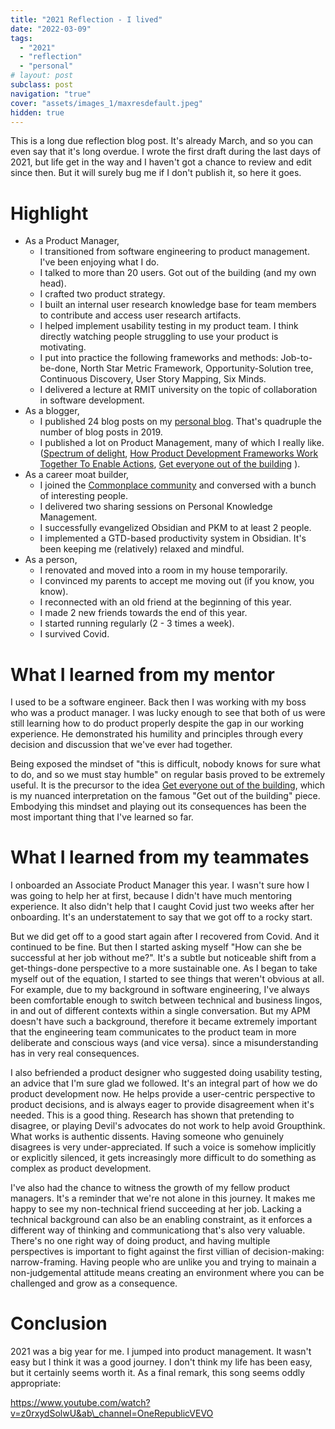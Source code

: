 ```yaml
---
title: "2021 Reflection - I lived"
date: "2022-03-09"
tags:
  - "2021"
  - "reflection"
  - "personal"
# layout: post
subclass: post
navigation: "true"
cover: "assets/images_1/maxresdefault.jpeg"
hidden: true
---
```


This is a long due reflection blog post. It's already March, and so you can even say that it's long overdue. I wrote the first draft during the last days of 2021, but life get in the way and I haven't got a chance to review and edit since then. But it will surely bug me if I don't publish it, so here it goes.

# Highlight

- As a Product Manager,
    - I transitioned from software engineering to product management. I've been enjoying what I do.
    - I talked to more than 20 users. Got out of the building (and my own head).
    - I crafted two product strategy.
    - I built an internal user research knowledge base for team members to contribute and access user research artifacts.
    - I helped implement usability testing in my product team. I think directly watching people struggling to use your product is motivating.
    - I put into practice the following frameworks and methods: Job-to-be-done, North Star Metric Framework, Opportunity-Solution tree, Continuous Discovery, User Story Mapping, Six Minds.
    - I delivered a lecture at RMIT university on the topic of collaboration in software development.
- As a blogger,
    - I published 24 blog posts on my [personal blog](https://dafuqis-that.com/). That's quadruple the number of blog posts in 2019.
    - I published a lot on Product Management, many of which I really like. ([Spectrum of delight](https://dafuqis-that.com/2021/06/06/my-take-on-product-strategy/), [How Product Development Frameworks Work Together To Enable Actions](https://dafuqis-that.com/2021/10/13/how-product-development-frameworks-work-together-to-enable-actions/), [Get everyone out of the building](https://dafuqis-that.com/2021/12/31/get-everyone-out-of-the-building-or-how-product-managers-are-like-fire-fighters/) ).
- As a career moat builder,
    - I joined the [Commonplace community](https://forum.commoncog.com/) and conversed with a bunch of interesting people.
    - I delivered two sharing sessions on Personal Knowledge Management.
    - I successfully evangelized Obsidian and PKM to at least 2 people.
    - I implemented a GTD-based productivity system in Obsidian. It's been keeping me (relatively) relaxed and mindful.
- As a person,
    - I renovated and moved into a room in my house temporarily.
    - I convinced my parents to accept me moving out (if you know, you know).
    - I reconnected with an old friend at the beginning of this year.
    - I made 2 new friends towards the end of this year.
    - I started running regularly (2 - 3 times a week).
    - I survived Covid.

# What I learned from my mentor

I used to be a software engineer. Back then I was working with my boss who was a product manager. I was lucky enough to see that both of us were still learning how to do product properly despite the gap in our working experience. He demonstrated his humility and principles through every decision and discussion that we've ever had together.

Being exposed the mindset of "this is difficult, nobody knows for sure what to do, and so we must stay humble" on regular basis proved to be extremely useful. It is the precursor to the idea [Get everyone out of the building](https://dafuqis-that.com/2021/12/31/get-everyone-out-of-the-building-or-how-product-managers-are-like-fire-fighters/), which is my nuanced interpretation on the famous "Get out of the building" piece. Embodying this mindset and playing out its consequences has been the most important thing that I've learned so far.

# What I learned from my teammates

I onboarded an Associate Product Manager this year. I wasn't sure how I was going to help her at first, because I didn't have much mentoring experience. It also didn't help that I caught Covid just two weeks after her onboarding. It's an understatement to say that we got off to a rocky start.

But we did get off to a good start again after I recovered from Covid. And it continued to be fine. But then I started asking myself "How can she be successful at her job without me?". It's a subtle but noticeable shift from a get-things-done perspective to a more sustainable one. As I began to take myself out of the equation, I started to see things that weren't obvious at all. For example, due to my background in software engineering, I've always been comfortable enough to switch between technical and business lingos, in and out of different contexts within a single conversation. But my APM doesn't have such a background, therefore it became extremely important that the engineering team communicates to the product team in more deliberate and conscious ways (and vice versa). since a misunderstanding has in very real consequences.

I also befriended a product designer who suggested doing usability testing, an advice that I'm sure glad we followed. It's an integral part of how we do product development now. He helps provide a user-centric perspective to product decisions, and is always eager to provide disagreement when it's needed. This is a good thing. Research has shown that pretending to disagree, or playing Devil's advocates do not work to help avoid Groupthink. What works is authentic dissents. Having someone who genuinely disagrees is very under-appreciated. If such a voice is somehow implicitly or explicitly silenced, it gets increasingly more difficult to do something as complex as product development.

I've also had the chance to witness the growth of my fellow product managers. It's a reminder that we're not alone in this journey. It makes me happy to see my non-technical friend succeeding at her job. Lacking a technical background can also be an enabling constraint, as it enforces a different way of thinking and communicationg that's also very valuable. There's no one right way of doing product, and having multiple perspectives is important to fight against the first villian of decision-making: narrow-framing. Having people who are unlike you and trying to mainain a non-judgemental attitude means creating an environment where you can be challenged and grow as a consequence.

# Conclusion

2021 was a big year for me. I jumped into product management. It wasn't easy but I think it was a good journey. I don't think my life has been easy, but it certainly seems worth it. As a final remark, this song seems oddly appropriate:

https://www.youtube.com/watch?v=z0rxydSolwU&ab\_channel=OneRepublicVEVO
